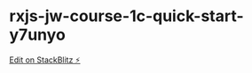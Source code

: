 # rxjs-jw-course-1c-quick-start-y7unyo

[Edit on StackBlitz ⚡️](https://stackblitz.com/edit/rxjs-jw-course-1c-quick-start-y7unyo)